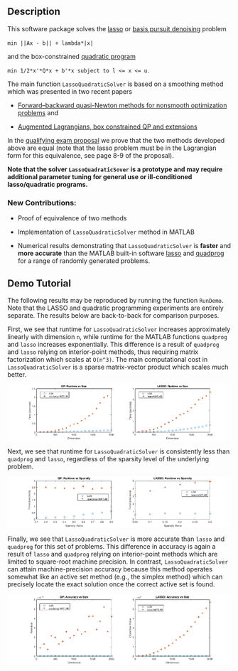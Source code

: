 ## Description

This software package solves the [lasso](https://en.wikipedia.org/wiki/Lasso_(statistics)) or [basis pursuit denoising](https://en.wikipedia.org/wiki/Basis_pursuit_denoising) problem

`min ||Ax - b|| + lambda*|x|` 

and the box-constrained [quadratic program](https://en.wikipedia.org/wiki/Quadratic_programming) 

`min 1/2*x'*Q*x + b'*x subject to l <= x <= u`.


The main function `LassoQuadraticSolver` is based on a smoothing method which was presented in two recent papers

* [Forward–backward quasi-Newton methods for nonsmooth optimization problems](https://link.springer.com/article/10.1007/s10589-017-9912-y) and 

* [Augmented Lagrangians, box constrained QP and extensions](https://academic.oup.com/imajna/article/37/4/1635/3059683)

In the [qualifying exam proposal](https://github.com/Will-Wright/lasso-quadratic-solver/blob/master/will_wright_qualifying_exam_proposal.pdf) we prove that the two methods developed above are equal (note that the lasso problem must be in the Lagrangian form for this equivalence, see page 8-9 of the proposal).

**Note that the solver `LassoQuadraticSover` is a prototype and may require additional parameter tuning for general use or ill-conditioned lasso/quadratic programs.**


### New Contributions:

* Proof of equivalence of two methods

* Implementation of `LassoQuadraticSolver` method in MATLAB

* Numerical results demonstrating that `LassoQuadraticSolver` is **faster** and **more accurate** than the MATLAB built-in software [lasso](https://www.mathworks.com/help/stats/lasso.html) and [quadprog](https://www.mathworks.com/help/optim/ug/quadprog.html) for a range of randomly generated problems.



## Demo Tutorial


The following results may be reproduced by running the function `RunDemo`.  Note that the LASSO and quadratic programming experiments are entirely separate.  The results below are back-to-back for comparison purposes.


First, we see that runtime for `LassoQuadraticSolver` increases approximately linearly with dimension `n`, while runtime for the MATLAB functions `quadprog` and `lasso` increases exponentially.  This difference is a result of `quadprog` and `lasso` relying on interior-point methods, thus requiring matrix factorization which scales at `O(n^3)`.  The main computational cost in `LassoQuadraticSolver` is a sparse matrix-vector product which scales much better.

<p align="center">
<img src="LQS_results_plot-dimension.png">
</p>


Next, we see that runtime for `LassoQuadraticSolver` is consistently less than `quadprog` and `lasso`, regardless of the sparsity level of the underlying problem.


<p align="center">
<img src="LQS_results_plot-sparsity.png">
</p>


Finally, we see that `LassoQuadraticSolver` is more accurate than `lasso` and `quadprog` for this set of problems.  This difference in accuracy is again a result of `lasso` and `quadprog` relying on interior-point methods which are limited to square-root machine precision.  In contrast, `LassoQuadraticSolver` can attain machine-precision accuracy because this method operates somewhat like an active set method (e.g., the simplex method) which can precisely locate the exact
solution once the correct active set is found.

<p align="center">
<img src="LQS_results_plot-accuracy.png">
</p>



